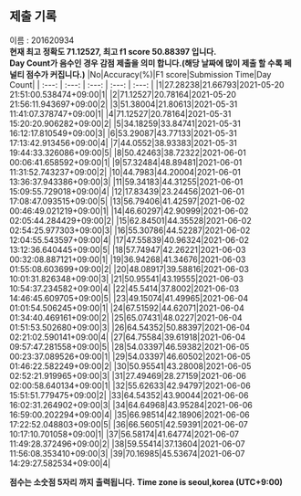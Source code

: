 


  
## 제출 기록  
이름 : 201620934  
**현재 최고 정확도 71.12527, 최고 f1 score 50.88397 입니다.**  
**Day Count가 음수인 경우 감점 제출을 의미 합니다.(해당 날짜에 많이 제출 할 수록 페널티 점수가 커집니다.)**
|No|Accuracy(%)|F1 score|Submission Time|Day Count|
| :---: | :---: | :---: | :---: | :---: |
|1|27.28238|21.66793|2021-05-20 21:51:00.538474+09:00|1|
|2|71.12527|20.78164|2021-05-20 21:56:11.943697+09:00|2|
|3|51.38004|21.80613|2021-05-31 11:41:07.378747+09:00|1|
|4|71.12527|20.78164|2021-05-31 15:20:20.906282+09:00|2|
|5|34.18259|33.84741|2021-05-31 16:12:17.810549+09:00|3|
|6|53.29087|43.77133|2021-05-31 17:13:42.913456+09:00|4|
|7|44.0552|38.93383|2021-05-31 19:44:33.326086+09:00|5|
|8|50.42463|38.72322|2021-06-01 00:06:41.658592+09:00|1|
|9|57.32484|48.89481|2021-06-01 11:31:52.743237+09:00|2|
|10|44.7983|44.20004|2021-06-01 13:36:37.943386+09:00|3|
|11|59.34183|44.31255|2021-06-01 15:09:55.729018+09:00|4|
|12|17.83439|23.24456|2021-06-01 17:08:47.093515+09:00|5|
|13|56.79406|41.42597|2021-06-02 00:46:49.021219+09:00|1|
|14|46.60297|42.90999|2021-06-02 02:05:44.284429+09:00|2|
|15|62.84501|44.35528|2021-06-02 02:54:25.977303+09:00|3|
|16|55.30786|44.52287|2021-06-02 12:04:55.543597+09:00|4|
|17|47.55839|40.96324|2021-06-02 13:12:36.640445+09:00|5|
|18|57.74947|42.26221|2021-06-03 00:32:08.887121+09:00|1|
|19|36.94268|41.34676|2021-06-03 01:55:08.603699+09:00|2|
|20|48.08917|39.58816|2021-06-03 10:01:31.826348+09:00|3|
|21|50.95541|43.19555|2021-06-03 10:54:37.234582+09:00|4|
|22|45.5414|37.8002|2021-06-03 14:46:45.609705+09:00|5|
|23|49.15074|41.49965|2021-06-04 01:01:54.506245+09:00|1|
|24|67.51592|44.62071|2021-06-04 01:34:40.469161+09:00|2|
|25|65.07431|48.0227|2021-06-04 01:51:53.502680+09:00|3|
|26|64.54352|50.88397|2021-06-04 02:21:02.590141+09:00|4|
|27|64.75584|39.61918|2021-06-04 09:57:47.281558+09:00|5|
|28|54.03397|46.59382|2021-06-05 00:23:37.089526+09:00|1|
|29|54.03397|46.60502|2021-06-05 01:46:22.582249+09:00|2|
|30|50.95541|43.28008|2021-06-05 02:52:21.919965+09:00|3|
|31|27.49469|28.27159|2021-06-06 02:00:58.640134+09:00|1|
|32|55.62633|42.94797|2021-06-06 15:51:51.779475+09:00|2|
|33|64.54352|43.90044|2021-06-06 16:02:31.264902+09:00|3|
|34|64.64968|43.95284|2021-06-06 16:59:00.202294+09:00|4|
|35|66.98514|42.18906|2021-06-06 17:22:52.048803+09:00|5|
|36|66.56051|42.59391|2021-06-07 10:17:10.701058+09:00|1|
|37|56.58174|41.64774|2021-06-07 11:49:28.372496+09:00|2|
|38|59.55414|37.13604|2021-06-07 11:56:08.353410+09:00|3|
|39|70.16985|45.53674|2021-06-07 14:29:27.582534+09:00|4|


**점수는 소숫점 5자리 까지 출력됩니다.**
**Time zone is seoul,korea (UTC+9:00)**
